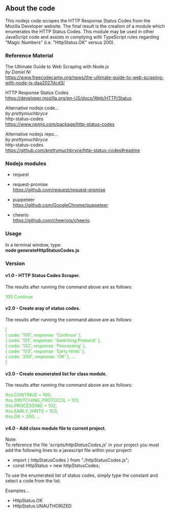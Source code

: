 
## About the code
This nodejs code scrapes the HTTP Response Status Codes from the Mozilla Developer website. The final result is the creation of a module which enumerates the HTTP Status Codes. This module may be used in other JavaScript code and assists in complying with TypeScript rules regarding "Magic Numbers" (i.e. "HttpStatus.OK" versus 200).

### Reference Material
The Ultimate Guide to Web Scraping with Node.js</br>
*by Daniel Ni*</br>
https://www.freecodecamp.org/news/the-ultimate-guide-to-web-scraping-with-node-js-daa2027dcd3/

HTTP Response Status Codes</br>
https://developer.mozilla.org/en-US/docs/Web/HTTP/Status

Alternative nodejs code...</br>
*by prettymuchbryce*</br>
http-status-codes</br>
https://www.npmjs.com/package/http-status-codes

Alternative nodejs repo...</br>
*by prettymuchbryce*</br>
http-status-codes</br>
https://github.com/prettymuchbryce/http-status-codes#readme

### Nodejs modules
* request
* request-promise</br>
https://github.com/request/request-promise

* puppeteer</br>
https://github.com/GoogleChrome/puppeteer

* cheerio</br>
https://github.com/cheeriojs/cheerio

### Usage
In a terminal window, type:</br>
<strong>node generateHttpStatusCodes.js</strong>

### Version
#### v1.0 - HTTP Status Codes Scraper.</br>
The results after running the command above are as follows:
<div style="color:limegreen";>100 Continue</div>

#### v2.0 - Create aray of status codes.</br>
The results after running the command above are as follows:</br>
<div style="color:limegreen";>
[</br>
  { code: '100', response: 'Continue' },</br>
  { code: '101', response: 'Switching Protocol' },</br>
  { code: '102', response: 'Processing' },</br>
  { code: '103', response: 'Early Hints' },</br>
  { code: '200', response: 'OK' }, ...</br>
]
</div>

#### v3.0 - Create enumerated list for class module.
The results after running the command above are as follows:</br>
<div style="color:limegreen";>
this.CONTINUE = 100;</br>
this.SWITCHING_PROTOCOL = 101;</br>
this.PROCESSING = 102;</br>
this.EARLY_HINTS = 103;</br>
this.OK = 200; ...</br>
</div>

#### v4.0 - Add class module file to current project.

Note:</br>
To reference the file '*scripts/httpStatusCodes.js*' in your project 
you must add the following lines to a javascript file within your project:

* import { httpStatusCodes } from "./httpStatusCodes.js";</br>
* const HttpStatus = new httpStatusCodes;</br>

To use the enumerated list of status codes, simply type the constant and select a code from the list. 

Examples...
* HttpStatus.OK
* HttpStatus.UNAUTHORIZED